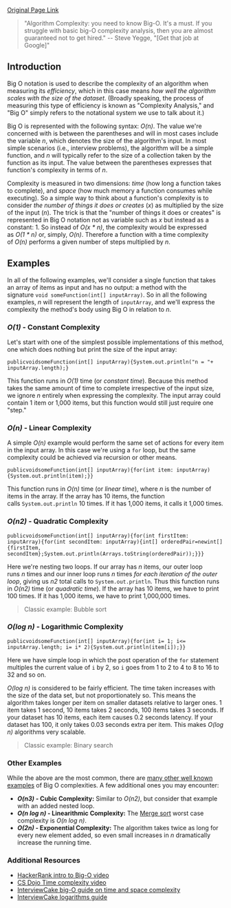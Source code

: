 [Original Page Link](https://guides.codepath.com/compsci/Big-O-Complexity-Analysis)

> "Algorithm Complexity: you need to know Big-O. It's a must. If you struggle with basic big-O complexity analysis, then you are almost guaranteed not to get hired." -- Steve Yegge, "[Get that job at Google]"

## **Introduction**

Big O notation is used to describe the complexity of an algorithm when measuring its _efficiency_, which in this case means _how well the algorithm scales with the size of the dataset_. (Broadly speaking, the process of measuring this type of efficiency is known as "Complexity Analysis," and "Big O" simply refers to the notational system we use to talk about it.)

Big O is represented with the following syntax: _O(n)_. The value we're concerned with is between the parentheses and will in most cases include the variable _n_, which denotes the size of the algorithm's input. In most simple scenarios (i.e., interview problems), the algorithm will be a simple function, and _n_ will typically refer to the size of a collection taken by the function as its input. The value between the parentheses expresses that function's complexity in terms of _n_.

Complexity is measured in two dimensions: _time_ (how long a function takes to complete), and _space_ (how much memory a function consumes while executing). So a simple way to think about a function's complexity is to consider _the number of things it does or creates_ (_x_) as multiplied by the size of the input (_n_). The trick is that the "number of things it does or creates" is represented in Big O notation not as variable such as _x_ but instead as a constant: 1. So instead of _O(x * n)_, the complexity would be expressed as _O(1 * n)_ or, simply, _O(n)_. Therefore a function with a time complexity of _O(n)_ performs a given number of steps multiplied by _n_.

## **Examples**

In all of the following examples, we'll consider a single function that takes an array of items as input and has no output: a method with the signature `void someFunction(int[] inputArray)`. So in all the following examples, _n_ will represent the length of `inputArray`, and we'll express the complexity the method's body using Big O in relation to _n_.

### **_O(1)_ - Constant Complexity**

Let's start with one of the simplest possible implementations of this method, one which does nothing but print the size of the input array:

```
publicvoidsomeFunction(int[] inputArray){System.out.println("n = "+ inputArray.length);}
```

This function runs in _O(1)_ time (or _constant time_). Because this method takes the same amount of time to complete irrespective of the input size, we ignore _n_ entirely when expressing the complexity. The input array could contain 1 item or 1,000 items, but this function would still just require one "step."

### **_O(n)_ - Linear Complexity**

A simple _O(n)_ example would perform the same set of actions for every item in the input array. In this case we're using a `for` loop, but the same complexity could be achieved via recursion or other means.

```
publicvoidsomeFunction(int[] inputArray){for(int item: inputArray){System.out.println(item);}}
```

This function runs in _O(n)_ time (or _linear time_), where _n_ is the number of items in the array. If the array has 10 items, the function calls `System.out.println` 10 times. If it has 1,000 items, it calls it 1,000 times.

### **_O(n2)_ - Quadratic Complexity**

```
publicvoidsomeFunction(int[] inputArray){for(int firstItem: inputArray){for(int secondItem: inputArray){int[] orderedPair=newint[]{firstItem, secondItem};System.out.println(Arrays.toString(orderedPair));}}}
```

Here we're nesting two loops. If our array has _n_ items, our outer loop runs _n_ times and our inner loop runs _n_ times _for each iteration of the outer loop_, giving us _n2_ total calls to `System.out.println`. Thus this function runs in _O(n2)_ time (or _quadratic time_). If the array has 10 items, we have to print 100 times. If it has 1,000 items, we have to print 1,000,000 times.

> Classic example: Bubble sort

### **_O(log n)_ - Logarithmic Complexity**

```
publicvoidsomeFunction(int[] inputArray){for(int i= 1; i<= inputArray.length; i= i* 2){System.out.println(item[i]);}}
```

Here we have simple loop in which the post operation of the `for` statement multiples the current value of `i` by 2, so `i` goes from 1 to 2 to 4 to 8 to 16 to 32 and so on.

_O(log n)_ is considered to be fairly efficient. The time taken increases with the size of the data set, but not proportionately so. This means the algorithm takes longer per item on smaller datasets relative to larger ones. 1 item takes 1 second, 10 items takes 2 seconds, 100 items takes 3 seconds. If your dataset has 10 items, each item causes 0.2 seconds latency. If your dataset has 100, it only takes 0.03 seconds extra per item. This makes _O(log n)_ algorithms very scalable.

> Classic example: Binary search

### **Other Examples**

While the above are the most common, there are [many other well known examples](https://en.wikipedia.org/wiki/Time_complexity#Table_of_common_time_complexities) of Big O complexities. A few additional ones you may encounter:

- **_O(n3)_ - Cubic Complexity:** Similar to _O(n2)_, but consider that example with an added nested loop.
- **_O(n log n)_ - Linearithmic Complexity:** The [Merge sort](https://en.wikipedia.org/wiki/Merge_sort) worst case complexity is _O(n log n)_.
- **_O(2n)_ - Exponential Complexity:** The algorithm takes twice as long for every new element added, so even small increases in _n_ dramatically increase the running time.

### **Additional Resources**

- [HackerRank intro to Big-O video](https://www.youtube.com/watch?v=v4cd1O4zkGw)
- [CS Dojo Time complexity video](https://www.youtube.com/watch?v=D6xkbGLQesk)
- [InterviewCake big-O guide on time and space complexity](https://www.interviewcake.com/article/java/big-o-notation-time-and-space-complexity)
- [InterviewCake logarithms guide](https://www.interviewcake.com/article/java/logarithms)